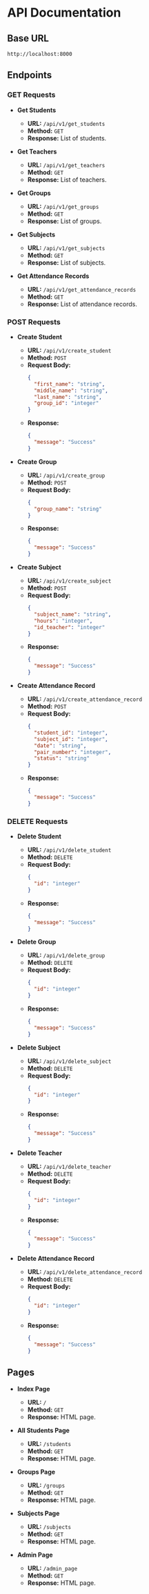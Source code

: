 # API Documentation

## Base URL
`http://localhost:8000`

## Endpoints

### GET Requests

- **Get Students**
  - **URL:** `/api/v1/get_students`
  - **Method:** `GET`
  - **Response:** List of students.

- **Get Teachers**
  - **URL:** `/api/v1/get_teachers`
  - **Method:** `GET`
  - **Response:** List of teachers.

- **Get Groups**
  - **URL:** `/api/v1/get_groups`
  - **Method:** `GET`
  - **Response:** List of groups.

- **Get Subjects**
  - **URL:** `/api/v1/get_subjects`
  - **Method:** `GET`
  - **Response:** List of subjects.

- **Get Attendance Records**
  - **URL:** `/api/v1/get_attendance_records`
  - **Method:** `GET`
  - **Response:** List of attendance records.

### POST Requests

- **Create Student**
  - **URL:** `/api/v1/create_student`
  - **Method:** `POST`
  - **Request Body:** 
    ```json
    {
      "first_name": "string",
      "middle_name": "string",
      "last_name": "string",
      "group_id": "integer"
    }
    ```
  - **Response:** 
    ```json
    {
      "message": "Success"
    }
    ```

- **Create Group**
  - **URL:** `/api/v1/create_group`
  - **Method:** `POST`
  - **Request Body:** 
    ```json
    {
      "group_name": "string"
    }
    ```
  - **Response:** 
    ```json
    {
      "message": "Success"
    }
    ```

- **Create Subject**
  - **URL:** `/api/v1/create_subject`
  - **Method:** `POST`
  - **Request Body:** 
    ```json
    {
      "subject_name": "string",
      "hours": "integer",
      "id_teacher": "integer"
    }
    ```
  - **Response:** 
    ```json
    {
      "message": "Success"
    }
    ```

- **Create Attendance Record**
  - **URL:** `/api/v1/create_attendance_record`
  - **Method:** `POST`
  - **Request Body:** 
    ```json
    {
      "student_id": "integer",
      "subject_id": "integer",
      "date": "string",
      "pair_number": "integer",
      "status": "string"
    }
    ```
  - **Response:** 
    ```json
    {
      "message": "Success"
    }
    ```

### DELETE Requests

- **Delete Student**
  - **URL:** `/api/v1/delete_student`
  - **Method:** `DELETE`
  - **Request Body:** 
    ```json
    {
      "id": "integer"
    }
    ```
  - **Response:** 
    ```json
    {
      "message": "Success"
    }
    ```

- **Delete Group**
  - **URL:** `/api/v1/delete_group`
  - **Method:** `DELETE`
  - **Request Body:** 
    ```json
    {
      "id": "integer"
    }
    ```
  - **Response:** 
    ```json
    {
      "message": "Success"
    }
    ```

- **Delete Subject**
  - **URL:** `/api/v1/delete_subject`
  - **Method:** `DELETE`
  - **Request Body:** 
    ```json
    {
      "id": "integer"
    }
    ```
  - **Response:** 
    ```json
    {
      "message": "Success"
    }
    ```

- **Delete Teacher**
  - **URL:** `/api/v1/delete_teacher`
  - **Method:** `DELETE`
  - **Request Body:** 
    ```json
    {
      "id": "integer"
    }
    ```
  - **Response:** 
    ```json
    {
      "message": "Success"
    }
    ```

- **Delete Attendance Record**
  - **URL:** `/api/v1/delete_attendance_record`
  - **Method:** `DELETE`
  - **Request Body:** 
    ```json
    {
      "id": "integer"
    }
    ```
  - **Response:** 
    ```json
    {
      "message": "Success"
    }
    ```

## Pages

- **Index Page**
  - **URL:** `/`
  - **Method:** `GET`
  - **Response:** HTML page.

- **All Students Page**
  - **URL:** `/students`
  - **Method:** `GET`
  - **Response:** HTML page.

- **Groups Page**
  - **URL:** `/groups`
  - **Method:** `GET`
  - **Response:** HTML page.

- **Subjects Page**
  - **URL:** `/subjects`
  - **Method:** `GET`
  - **Response:** HTML page.

- **Admin Page**
  - **URL:** `/admin_page`
  - **Method:** `GET`
  - **Response:** HTML page.
